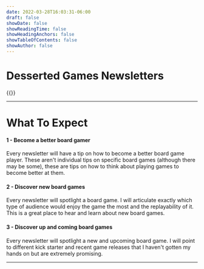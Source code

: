 ```yaml
---
date: 2022-03-28T16:03:31-06:00
draft: false
showDate: false
showReadingTime: false
showHeadingAnchors: false
showTableOfContents: false
showAuthor: false
---
```


# Desserted Games Newsletters

{{<mailchimp>}}

---
# What To Expect

#### 1 - Become a better board gamer

Every newsletter will have a tip on how to become a better board game player.  These aren't individual tips on specific board games (although there may be some), these are tips on how to think about playing games to become better at them.

#### 2 - Discover new board games

Every newsletter will spotlight a board game.  I will articulate exactly which type of audience would enjoy the game the most and the replayability of it.  This is a great place to hear and learn about new board games.

#### 3 - Discover up and coming board games

Every newsletter will spotlight a new and upcoming board game.  I will point to different kick starter and recent game releases that I haven't gotten my hands on but are extremely promising.

---